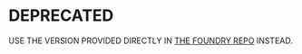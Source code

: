 # DEPRECATED

USE THE VERSION PROVIDED DIRECTLY IN [THE FOUNDRY REPO](https://github.com/gakonst/foundry) INSTEAD.
